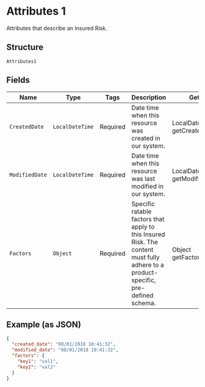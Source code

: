 
# Attributes 1

Attributes that describe an Insured Risk.

## Structure

`Attributes1`

## Fields

| Name | Type | Tags | Description | Getter | Setter |
|  --- | --- | --- | --- | --- | --- |
| `CreatedDate` | `LocalDateTime` | Required | Date time when this resource was created in our system. | LocalDateTime getCreatedDate() | setCreatedDate(LocalDateTime createdDate) |
| `ModifiedDate` | `LocalDateTime` | Required | Date time when this resource was last modified in our system. | LocalDateTime getModifiedDate() | setModifiedDate(LocalDateTime modifiedDate) |
| `Factors` | `Object` | Required | Specific ratable factors that apply to this Insured Risk. The content must fully adhere to a product-specific, pre-defined schema. | Object getFactors() | setFactors(Object factors) |

## Example (as JSON)

```json
{
  "created_date": "08/01/2018 10:41:32",
  "modified_date": "08/01/2018 10:41:32",
  "factors": {
    "key1": "val1",
    "key2": "val2"
  }
}
```

